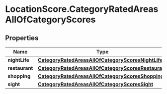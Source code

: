 # LocationScore.CategoryRatedAreasAllOfCategoryScores

## Properties

Name | Type | Description | Notes
------------ | ------------- | ------------- | -------------
**nightLife** | [**CategoryRatedAreasAllOfCategoryScoresNightLife**](CategoryRatedAreasAllOfCategoryScoresNightLife.md) |  | [optional] 
**restaurant** | [**CategoryRatedAreasAllOfCategoryScoresRestaurant**](CategoryRatedAreasAllOfCategoryScoresRestaurant.md) |  | [optional] 
**shopping** | [**CategoryRatedAreasAllOfCategoryScoresShopping**](CategoryRatedAreasAllOfCategoryScoresShopping.md) |  | [optional] 
**sight** | [**CategoryRatedAreasAllOfCategoryScoresSight**](CategoryRatedAreasAllOfCategoryScoresSight.md) |  | [optional] 


